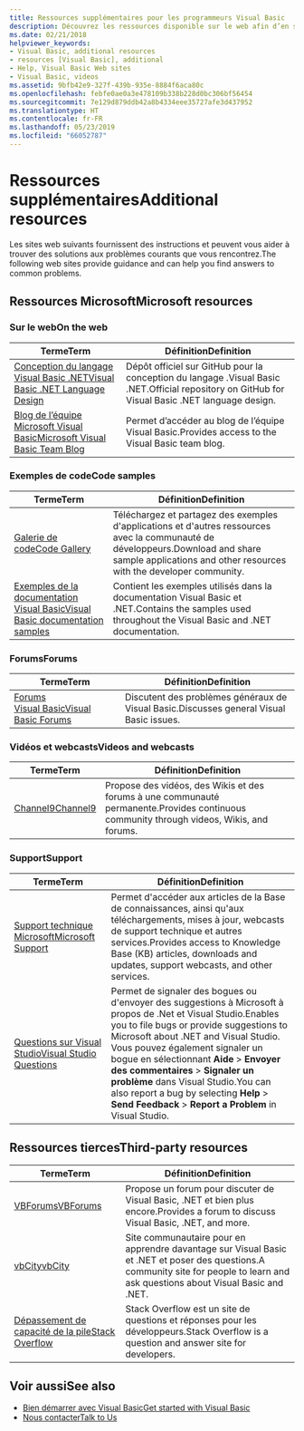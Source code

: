 ```yaml
---
title: Ressources supplémentaires pour les programmeurs Visual Basic
description: Découvrez les ressources disponible sur le web afin d’en savoir plus sur Visual Basic et de poser des questions.
ms.date: 02/21/2018
helpviewer_keywords:
- Visual Basic, additional resources
- resources [Visual Basic], additional
- Help, Visual Basic Web sites
- Visual Basic, videos
ms.assetid: 9bfb42e9-327f-439b-935e-8884f6aca80c
ms.openlocfilehash: febfe0ae0a3e478109b338b228d0bc306bf56454
ms.sourcegitcommit: 7e129d879ddb42a8b4334eee35727afe3d437952
ms.translationtype: HT
ms.contentlocale: fr-FR
ms.lasthandoff: 05/23/2019
ms.locfileid: "66052787"
---
```

# <a name="additional-resources"></a><span data-ttu-id="c07e6-103">Ressources supplémentaires</span><span class="sxs-lookup"><span data-stu-id="c07e6-103">Additional resources</span></span>

<span data-ttu-id="c07e6-104">Les sites web suivants fournissent des instructions et peuvent vous aider à trouver des solutions aux problèmes courants que vous rencontrez.</span><span class="sxs-lookup"><span data-stu-id="c07e6-104">The following web sites provide guidance and can help you find answers to common problems.</span></span>

## <a name="microsoft-resources"></a><span data-ttu-id="c07e6-105">Ressources Microsoft</span><span class="sxs-lookup"><span data-stu-id="c07e6-105">Microsoft resources</span></span>

### <a name="on-the-web"></a><span data-ttu-id="c07e6-106">Sur le web</span><span class="sxs-lookup"><span data-stu-id="c07e6-106">On the web</span></span>

|<span data-ttu-id="c07e6-107">Terme</span><span class="sxs-lookup"><span data-stu-id="c07e6-107">Term</span></span>|<span data-ttu-id="c07e6-108">Définition</span><span class="sxs-lookup"><span data-stu-id="c07e6-108">Definition</span></span>|
|----------|----------------|
|[<span data-ttu-id="c07e6-109">Conception du langage Visual Basic .NET</span><span class="sxs-lookup"><span data-stu-id="c07e6-109">Visual Basic .NET Language Design</span></span>](https://github.com/dotnet/vblang)|<span data-ttu-id="c07e6-110">Dépôt officiel sur GitHub pour la conception du langage .Visual Basic .NET.</span><span class="sxs-lookup"><span data-stu-id="c07e6-110">Official repository on GitHub for Visual Basic .NET language design.</span></span>|
|[<span data-ttu-id="c07e6-111">Blog de l’équipe Microsoft Visual Basic</span><span class="sxs-lookup"><span data-stu-id="c07e6-111">Microsoft Visual Basic Team Blog</span></span>](https://devblogs.microsoft.com/vbteam/)|<span data-ttu-id="c07e6-112">Permet d’accéder au blog de l’équipe Visual Basic.</span><span class="sxs-lookup"><span data-stu-id="c07e6-112">Provides access to the Visual Basic team blog.</span></span>|

### <a name="code-samples"></a><span data-ttu-id="c07e6-113">Exemples de code</span><span class="sxs-lookup"><span data-stu-id="c07e6-113">Code samples</span></span>

|<span data-ttu-id="c07e6-114">Terme</span><span class="sxs-lookup"><span data-stu-id="c07e6-114">Term</span></span>|<span data-ttu-id="c07e6-115">Définition</span><span class="sxs-lookup"><span data-stu-id="c07e6-115">Definition</span></span>|
|----------|----------------|
|[<span data-ttu-id="c07e6-116">Galerie de code</span><span class="sxs-lookup"><span data-stu-id="c07e6-116">Code Gallery</span></span>](https://code.msdn.microsoft.com/site/search?f%5B0%5D.Type=ProgrammingLanguage&f%5B0%5D.Value=VB&f%5B0%5D.Text=VB.NET)|<span data-ttu-id="c07e6-117">Téléchargez et partagez des exemples d'applications et d'autres ressources avec la communauté de développeurs.</span><span class="sxs-lookup"><span data-stu-id="c07e6-117">Download and share sample applications and other resources with the developer community.</span></span>|
|[<span data-ttu-id="c07e6-118">Exemples de la documentation Visual Basic</span><span class="sxs-lookup"><span data-stu-id="c07e6-118">Visual Basic documentation samples</span></span>](https://github.com/dotnet/samples/tree/master/snippets/visualbasic)|<span data-ttu-id="c07e6-119">Contient les exemples utilisés dans la documentation Visual Basic et .NET.</span><span class="sxs-lookup"><span data-stu-id="c07e6-119">Contains the samples used throughout the Visual Basic and .NET documentation.</span></span>|

### <a name="forums"></a><span data-ttu-id="c07e6-120">Forums</span><span class="sxs-lookup"><span data-stu-id="c07e6-120">Forums</span></span>

|<span data-ttu-id="c07e6-121">Terme</span><span class="sxs-lookup"><span data-stu-id="c07e6-121">Term</span></span>|<span data-ttu-id="c07e6-122">Définition</span><span class="sxs-lookup"><span data-stu-id="c07e6-122">Definition</span></span>|
|----------|----------------|
|[<span data-ttu-id="c07e6-123">Forums Visual Basic</span><span class="sxs-lookup"><span data-stu-id="c07e6-123">Visual Basic Forums</span></span>](https://social.msdn.microsoft.com/Forums/vstudio/home?forum=vbgeneral)|<span data-ttu-id="c07e6-124">Discutent des problèmes généraux de Visual Basic.</span><span class="sxs-lookup"><span data-stu-id="c07e6-124">Discusses general Visual Basic issues.</span></span>|

### <a name="videos-and-webcasts"></a><span data-ttu-id="c07e6-125">Vidéos et webcasts</span><span class="sxs-lookup"><span data-stu-id="c07e6-125">Videos and webcasts</span></span>

|<span data-ttu-id="c07e6-126">Terme</span><span class="sxs-lookup"><span data-stu-id="c07e6-126">Term</span></span>|<span data-ttu-id="c07e6-127">Définition</span><span class="sxs-lookup"><span data-stu-id="c07e6-127">Definition</span></span>|
|----------|----------------|
|[<span data-ttu-id="c07e6-128">Channel9</span><span class="sxs-lookup"><span data-stu-id="c07e6-128">Channel9</span></span>](https://channel9.msdn.com/)|<span data-ttu-id="c07e6-129">Propose des vidéos, des Wikis et des forums à une communauté permanente.</span><span class="sxs-lookup"><span data-stu-id="c07e6-129">Provides continuous community through videos, Wikis, and forums.</span></span>|

### <a name="support"></a><span data-ttu-id="c07e6-130">Support</span><span class="sxs-lookup"><span data-stu-id="c07e6-130">Support</span></span>

|<span data-ttu-id="c07e6-131">Terme</span><span class="sxs-lookup"><span data-stu-id="c07e6-131">Term</span></span>|<span data-ttu-id="c07e6-132">Définition</span><span class="sxs-lookup"><span data-stu-id="c07e6-132">Definition</span></span>|
|----------|----------------|
|[<span data-ttu-id="c07e6-133">Support technique Microsoft</span><span class="sxs-lookup"><span data-stu-id="c07e6-133">Microsoft Support</span></span>](https://support.microsoft.com)|<span data-ttu-id="c07e6-134">Permet d'accéder aux articles de la Base de connaissances, ainsi qu'aux téléchargements, mises à jour, webcasts de support technique et autres services.</span><span class="sxs-lookup"><span data-stu-id="c07e6-134">Provides access to Knowledge Base (KB) articles, downloads and updates, support webcasts, and other services.</span></span>|
|[<span data-ttu-id="c07e6-135">Questions sur Visual Studio</span><span class="sxs-lookup"><span data-stu-id="c07e6-135">Visual Studio Questions</span></span>](https://developercommunity.visualstudio.com)|<span data-ttu-id="c07e6-136">Permet de signaler des bogues ou d'envoyer des suggestions à Microsoft à propos de .Net et Visual Studio.</span><span class="sxs-lookup"><span data-stu-id="c07e6-136">Enables you to file bugs or provide suggestions to Microsoft about .NET and Visual Studio.</span></span> <span data-ttu-id="c07e6-137">Vous pouvez également signaler un bogue en sélectionnant **Aide** > **Envoyer des commentaires** > **Signaler un problème** dans Visual Studio.</span><span class="sxs-lookup"><span data-stu-id="c07e6-137">You can also report a bug by selecting **Help** > **Send Feedback** > **Report a Problem** in Visual Studio.</span></span>|

## <a name="third-party-resources"></a><span data-ttu-id="c07e6-138">Ressources tierces</span><span class="sxs-lookup"><span data-stu-id="c07e6-138">Third-party resources</span></span>

|<span data-ttu-id="c07e6-139">Terme</span><span class="sxs-lookup"><span data-stu-id="c07e6-139">Term</span></span>|<span data-ttu-id="c07e6-140">Définition</span><span class="sxs-lookup"><span data-stu-id="c07e6-140">Definition</span></span>|
|----------|----------------|
|[<span data-ttu-id="c07e6-141">VBForums</span><span class="sxs-lookup"><span data-stu-id="c07e6-141">VBForums</span></span>](http://www.vbforums.com/)|<span data-ttu-id="c07e6-142">Propose un forum pour discuter de Visual Basic, .NET et bien plus encore.</span><span class="sxs-lookup"><span data-stu-id="c07e6-142">Provides a forum to discuss Visual Basic, .NET, and more.</span></span>|
|[<span data-ttu-id="c07e6-143">vbCity</span><span class="sxs-lookup"><span data-stu-id="c07e6-143">vbCity</span></span>](http://vbcity.com/)|<span data-ttu-id="c07e6-144">Site communautaire pour en apprendre davantage sur Visual Basic et .NET et poser des questions.</span><span class="sxs-lookup"><span data-stu-id="c07e6-144">A community site for people to learn and ask questions about Visual Basic and .NET.</span></span>|
|[<span data-ttu-id="c07e6-145">Dépassement de capacité de la pile</span><span class="sxs-lookup"><span data-stu-id="c07e6-145">Stack Overflow</span></span>](https://stackoverflow.com/questions/tagged/vb.net)|<span data-ttu-id="c07e6-146">Stack Overflow est un site de questions et réponses pour les développeurs.</span><span class="sxs-lookup"><span data-stu-id="c07e6-146">Stack Overflow is a question and answer site for developers.</span></span>|

## <a name="see-also"></a><span data-ttu-id="c07e6-147">Voir aussi</span><span class="sxs-lookup"><span data-stu-id="c07e6-147">See also</span></span>

- [<span data-ttu-id="c07e6-148">Bien démarrer avec Visual Basic</span><span class="sxs-lookup"><span data-stu-id="c07e6-148">Get started with Visual Basic</span></span>](../../visual-basic/getting-started/index.md)
- [<span data-ttu-id="c07e6-149">Nous contacter</span><span class="sxs-lookup"><span data-stu-id="c07e6-149">Talk to Us</span></span>](/visualstudio/ide/talk-to-us)
